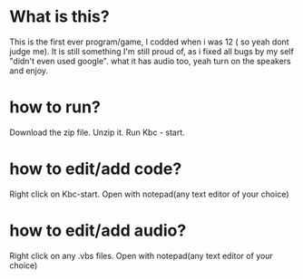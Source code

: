 # What is this?  
This is the first ever program/game, I codded when i was 12 ( so yeah dont judge me).
It is still something I'm still proud of, as i fixed all bugs by my self "didn't even used google".
what it has audio too, yeah turn on the speakers and enjoy.


# how to run?
Download the zip file.
Unzip it.
Run Kbc - start.

# how to edit/add code?
Right click on Kbc-start.
Open with notepad(any text editor of your choice)

# how to edit/add audio?
Right click on any .vbs files.
Open with notepad(any text editor of your choice)

